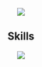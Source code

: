 

<p href="https://discord.com/users/824027700851245138" align="center" width="1000px">
    <img src="https://lanyard.cnrad.dev/api/1196419289553571932?borderRadius=30px"/>
</p>


<h2 align="center">Skills </h2>

<p align="center">
  <a href="https://skillicons.dev">
    <img src="https://skillicons.dev/icons?i=nodejs,python,cs,vscode,js,css,html,go" />
  </a>
</p>

<p href="https://discord.com/users/1196419289553571932" align="center">
    <img alt="" src="https://github-readme-stats.vercel.app/api?username=swoxycan&theme=tokyonight&show_icons=true">
</p>

